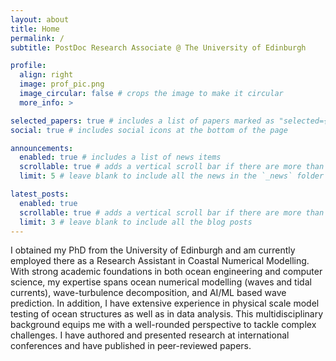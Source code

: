 ```yaml
---
layout: about
title: Home
permalink: /
subtitle: PostDoc Research Associate @ The University of Edinburgh

profile:
  align: right
  image: prof_pic.png
  image_circular: false # crops the image to make it circular
  more_info: >

selected_papers: true # includes a list of papers marked as "selected={true}"
social: true # includes social icons at the bottom of the page

announcements:
  enabled: true # includes a list of news items
  scrollable: true # adds a vertical scroll bar if there are more than 3 news items
  limit: 5 # leave blank to include all the news in the `_news` folder

latest_posts:
  enabled: true
  scrollable: true # adds a vertical scroll bar if there are more than 3 new posts items
  limit: 3 # leave blank to include all the blog posts
---
```


I obtained my PhD from the University of Edinburgh and am currently employed there as a Research Assistant in Coastal Numerical Modelling. With strong academic foundations in both ocean engineering and computer science, my expertise spans ocean numerical modelling (waves and tidal currents), wave-turbulence decomposition, and AI/ML based wave prediction. In addition, I have extensive experience in physical scale model testing of ocean structures as well as in data analysis. This multidisciplinary background equips me with a well-rounded perspective to tackle complex challenges. I have authored and presented research at international conferences and have published in peer-reviewed papers.
